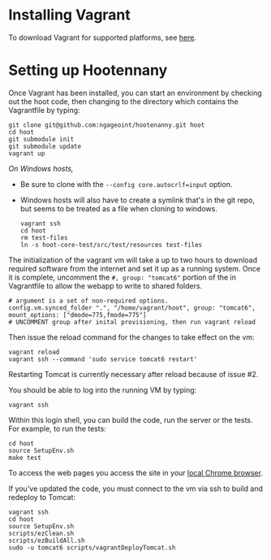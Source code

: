 # Installing Vagrant

To download Vagrant for supported platforms, see [here](http://www.vagrantup.com/downloads).

# Setting up Hootennany

Once Vagrant has been installed, you can start an environment by checking out the hoot code, then changing to the directory which contains the Vagrantfile by typing:

    git clone git@github.com:ngageoint/hootenanny.git hoot
    cd hoot
    git submodule init
    git submodule update
    vagrant up

*On Windows hosts,*

* Be sure to clone with the `--config core.autocrlf=input` option.
* Windows hosts will also have to create a symlink that's in the git repo, but seems to be treated as a file when cloning to windows.

    `vagrant ssh`  
    `cd hoot`  
    `rm test-files`  
    `ln -s hoot-core-test/src/test/resources test-files`  

The initialization of the vagrant vm will take a up to two hours to download required software from the internet and set it up as a running system. Once it is complete, uncomment the `#, group: "tomcat6"` portion of the in Vagrantfile to allow the webapp to write to shared folders.

    # argument is a set of non-required options.
    config.vm.synced_folder ".", "/home/vagrant/hoot", group: "tomcat6", mount_options: ["dmode=775,fmode=775"]
    # UNCOMMENT group after inital provisioning, then run vagrant reload

Then issue the reload command for the changes to take effect on the vm:

    vagrant reload
    vagrant ssh --command 'sudo service tomcat6 restart'

Restarting Tomcat is currently necessary after reload because of issue #2.

You should be able to log into the running VM by typing:

    vagrant ssh

Within this login shell, you can build the code, run the server or the tests. For example, to run the tests:

    cd hoot
    source SetupEnv.sh
    make test

To access the web pages you access the site in your [local Chrome browser](http://localhost:8888/hootenanny-id).

If you've updated the code, you must connect to the vm via ssh to build and redeploy to Tomcat:

    vagrant ssh
    cd hoot
    source SetupEnv.sh
    scripts/ezClean.sh
    scripts/ezBuildAll.sh
    sudo -u tomcat6 scripts/vagrantDeployTomcat.sh

